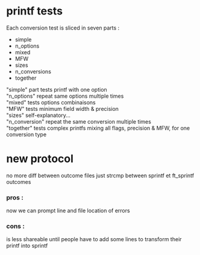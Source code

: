 # printf tests  
  
Each conversion test is sliced in seven parts :
- simple
- n_options
- mixed
- MFW
- sizes
- n_conversions
- together  

"simple" part tests printf with one option  
"n_options" repeat same options multiple times  
"mixed" tests options combinaisons  
"MFW" tests minimum field width & precision  
"sizes" self-explanatory...  
"n_conversion" repeat the same conversion multiple times  
"together" tests complex printfs mixing all flags, precision & MFW, for one conversion type  

# new protocol

no more diff between outcome files
just strcmp between sprintf et ft_sprintf outcomes
### pros :
now we can prompt line and file location of errors
### cons : 
is less shareable until people have to add some lines to transform their printf into sprintf

